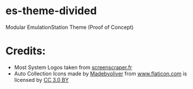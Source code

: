 # es-theme-divided
Modular EmulationStation Theme (Proof of Concept)

Credits:
======
* Most System Logos taken from <a href="https://screenscraper.fr" title="screenscraper.fr">screenscraper.fr</a>
* Auto Collection Icons made by <a href="http://www.flaticon.com/authors/madebyoliver" title="Madebyoliver">Madebyoliver</a> from <a href="http://www.flaticon.com" title="Flaticon">www.flaticon.com</a> is licensed by <a href="http://creativecommons.org/licenses/by/3.0/" title="Creative Commons BY 3.0" target="_blank">CC 3.0 BY</a>

